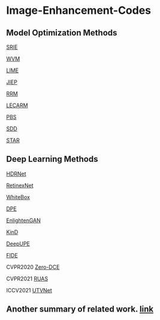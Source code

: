 # Image-Enhancement-Codes


## Model Optimization Methods
[SRIE](https://xueyangfu.github.io/paper/2016/cvpr/Matlab_implementation.zip)

[WVM](https://xueyangfu.github.io/paper/2016/cvpr/Matlab_implementation.zip)

[LIME](https://drive.google.com/open?id=0BwVzAzXoqrSXb3prWUV1YzBjZzg)

[JIEP](https://github.com/caibolun/JieP/)

[RRM](https://github.com/martinli0822/Low-light-image-enhancement)

[LECARM](https://github.com/baidut/LECARM)

[PBS](http://zhangqing-home.net/)

[SDD](https://github.com/hanxuhfut/Code) 

[STAR](https://github.com/csjunxu/STAR-TIP2020)


## Deep Learning Methods
[HDRNet](https://github.com/google/hdrnet)

[RetinexNet](https://github.com/weichen582/RetinexNet)

[WhiteBox](https://github.com/yuanming-hu/exposure)

[DPE](https://github.com/nothinglo/Deep-Photo-Enhancer)

[EnlightenGAN](https://github.com/VITA-Group/EnlightenGAN)

[KinD](https://github.com/zhangyhuaee/KinD)

[DeepUPE](https://github.com/dvlab-research/DeepUPE)

[FIDE](https://github.com/flyywh/CVPR-2020-Semi-Low-Light)

CVPR2020 [Zero-DCE](https://github.com/Li-Chongyi/Zero-DCE)

CVPR2021 [RUAS](https://github.com/vis-opt-group/RUAS)

ICCV2021 [UTVNet](https://github.com/CharlieZCJ/UTVNet)


## Another summary of related work. [link](https://github.com/dawnlh/awesome-low-light-image-enhancement)

